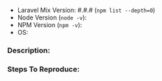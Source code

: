 <!-- 
    Before posting this issue, please perform the following steps, and confirm that the issue is still present.

1. Update Laravel Mix to the latest version.
2. Nuke your dependencies, and reinstall from scratch: `rm -rf node_modules && npm cache clear && npm install`.
3. Check your `package.json` file, and ensure that there are no old Laravel Elixir dependencies that might be interfering with Mix.
-->

- Laravel Mix Version: #.#.# (`npm list --depth=0`)
- Node Version (`node -v`): 
- NPM Version (`npm -v`): 
- OS: 

### Description:


### Steps To Reproduce:

<!-- 

Your issue will be addressed much more quickly if you can provide us exact steps to reproduce the problem from scratch.

-->
